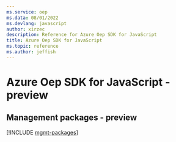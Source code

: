 ```yaml
---
ms.service: oep
ms.data: 08/01/2022
ms.devlang: javascript
author: xirzec
description: Reference for Azure Oep SDK for JavaScript
title: Azure Oep SDK for JavaScript
ms.topic: reference
ms.author: jeffish
---
```

# Azure Oep SDK for JavaScript - preview

## Management packages - preview
[!INCLUDE [mgmt-packages](oep-mgmt-index.md)]